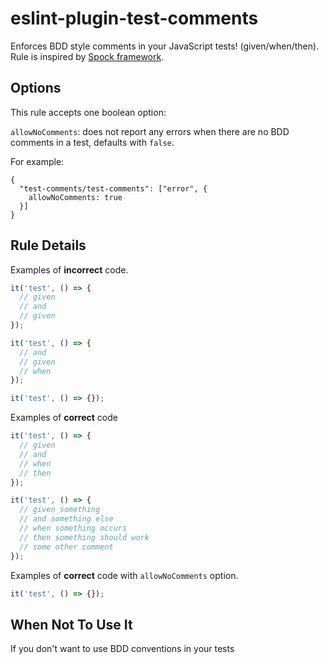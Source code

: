 # eslint-plugin-test-comments

Enforces BDD style comments in your JavaScript tests! (given/when/then). Rule is inspired by [Spock framework](https://spockframework.org/).

## Options

This rule accepts one boolean option:

`allowNoComments`: does not report any errors when there are no BDD comments in a test, defaults with `false`.

For example:

```jsonc
{
  "test-comments/test-comments": ["error", {
    allowNoComments: true
  }]
}
```

## Rule Details

Examples of **incorrect** code.

```ts
it('test', () => {
  // given
  // and
  // given 
});
```

```ts
it('test', () => {
  // and
  // given 
  // when 
});
```

```ts
it('test', () => {});
```

Examples of **correct** code

```ts
it('test', () => {
  // given
  // and
  // when
  // then
});
```

```ts
it('test', () => {
  // given something
  // and something else
  // when something occurs
  // then something should work
  // some other comment
});
```

Examples of **correct** code with `allowNoComments` option.
```ts
it('test', () => {});
```

## When Not To Use It

If you don't want to use BDD conventions in your tests